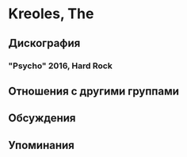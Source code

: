 # Kreoles, The



## Дискография

### "Psycho" 2016, Hard Rock




## Отношения с другими группами


## Обсуждения


## Упоминания

